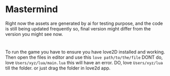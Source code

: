 # Mastermind

Right now the assets are generated by ai for testing purpose, and the code is still being updated frequently so, final version might differ from the version you might see now.

#

To run the game you have to ensure you have love2D installed and working. 
Then open the files in editor and use this `love path/to/the/file` 
DONT do, love `Users/xyz/lua/main.lua` this will have an error.
DO, love `Users/xyz/lua` till the folder. or just drag the folder in love2d app.